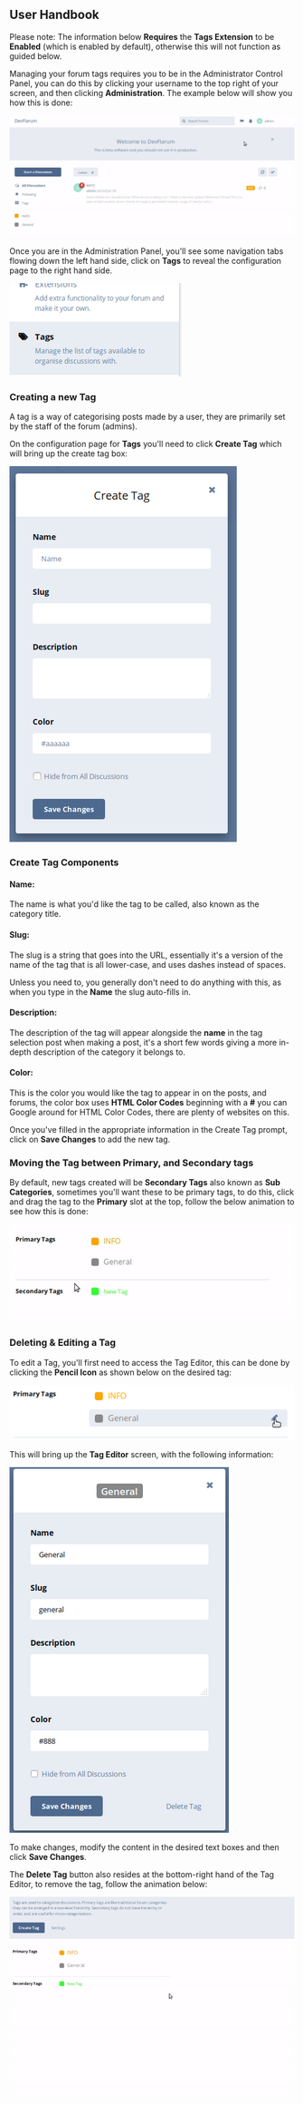 ## User Handbook

Please note: The information below **Requires** the **Tags Extension** to be **Enabled** (which is enabled by default), otherwise this will not function as guided below.

Managing your forum tags requires you to be in the Administrator Control Panel, you can do this by clicking your username to the top right of your screen, and then clicking **Administration**. The example below will show you how this is done:

![Administration Link Screenshot](687474703a2f2f692e696d6775722e636f6d2f575a315a6a78392e676966.gif)

Once you are in the Administration Panel, you'll see some navigation tabs flowing down the left hand side, click on **Tags** to reveal the configuration page to the right hand side.

![Tags Screenshot](687474703a2f2f692e696d6775722e636f6d2f354f58595454642e706e67.png)

### Creating a new Tag

A tag is a way of categorising posts made by a user, they are primarily set by the staff of the forum (admins).

On the configuration page for **Tags** you'll need to click **Create Tag** which will bring up the create tag box:

![SS Tag Creation Box](687474703a2f2f692e696d6775722e636f6d2f304772355739742e706e67.png)

### Create Tag Components

#### Name:

The name is what you'd like the tag to be called, also known as the category title.

#### Slug:

The slug is a string that goes into the URL, essentially it's a version of the name of the tag that is all lower-case, and uses dashes instead of spaces.

Unless you need to, you generally don't need to do anything with this, as when you type in the **Name** the slug auto-fills in.

#### Description:

The description of the tag will appear alongside the **name** in the tag selection post when making a post, it's a short few words giving a more in-depth description of the category it belongs to.

#### Color:

This is the color you would like the tag to appear in on the posts, and forums, the color box uses **HTML Color Codes** beginning with a **#** you can Google around for HTML Color Codes, there are plenty of websites on this.

Once you've filled in the appropriate information in the Create Tag prompt, click on **Save Changes** to add the new tag.

### Moving the Tag between Primary, and Secondary tags

By default, new tags created will be **Secondary Tags** also known as **Sub Categories**, sometimes you'll want these to be primary tags, to do this, click and drag the tag to the **Primary** slot at the top, follow the below animation to see how this is done:

![Anim - Moving Tags](687474703a2f2f692e696d6775722e636f6d2f765738796e42732e676966.gif)

### Deleting & Editing a Tag

To edit a Tag, you'll first need to access the Tag Editor, this can be done by clicking the **Pencil Icon** as shown below on the desired tag:

![SS - Tag Editor Pencil Icon](tag-editor-pencil.png)

This will bring up the **Tag Editor** screen, with the following information:

![SS - Tag Editor](tag-editor.png)

To make changes, modify the content in the desired text boxes and then click **Save Changes**.

The **Delete Tag** button also resides at the bottom-right hand of the Tag Editor, to remove the tag, follow the animation below:

![Anim - Delete a Tag](687474703a2f2f692e696d6775722e636f6d2f635664654a7a772e676966.gif)


